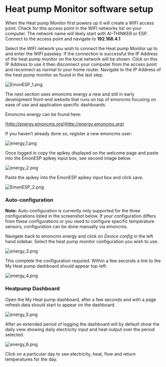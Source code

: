 # Heat pump Monitor software setup

When the Heat pump Monitor first powers up it will create a WIFI access point. Check for this access point in the WIFI networks list on your computer. The network name will likely start with AI-THINKER or ESP. Connect to the access point and navigate to **192.168.4.1**

Select the WIFI network you wish to connect the Heat pump Monitor up to and enter the WIFI passkey. If the connection is successful the IP Address of the heat pump monitor on the local network will be shown. Click on this IP Address to use it then disconnect your computer from the access point and reconnect as normal to your home router. Navigate to the IP Address of the heat pump monitor as found in the last step.

![EmonESP_1.png](images/softwaresetup/EmonESP_1.png)

The next section uses emoncms energy a new and still in early development front-end website that runs on top of emoncms focusing on ease of use and application specific dashboards.

Emoncms energy can be found here:

[http://energy.emoncms.org](http://energy.emoncms.org)

If you haven’t already done so, register a new emoncms user:

![energy_1.png](images/softwaresetup/energy_1.png)

Once logged in copy the apikey displayed on the welcome page and paste into the EmonESP apikey input box, see second image below.

![energy_2.png](images/softwaresetup/energy_2.png)

Paste the apikey into the EmonESP apikey input box and click save.

![EmonESP_2.png](images/softwaresetup/EmonESP_2.png)

### Auto-configuration

**Note:** Auto-configuration is currently only supported for the three configurations listed in the screenshot below. If your configuration differs from these configurations or you need to configure specific temperature sensors, configuration can be done manually via emoncms.

Navigate back to emoncms energy and click on *Device config* in the left hand sidebar. Select the heat pump monitor configuration you wish to use.

![energy_3.png](images/softwaresetup/energy_3.png)

This complete the configuration required. Within a few seconds a link to the My Heat pump dashboard should appear top-left. 

![energy_4.png](images/softwaresetup/energy_4.png)

### Heatpump Dashboard

Open the My Heat pump dashboard, after a few seconds and with a page refresh data should start to appear on the dashboard.

![energy_5.png](images/softwaresetup/energy_5.png)

After an extended period of logging the dashboard will by default show the daily view showing daily electricity input and heat output over the period selected. 

![energy_6.png](images/softwaresetup/energy_6.png)

Click on a particular day to see electricity, heat, flow and return temperatures for the day.
